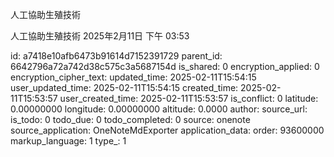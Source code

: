 人工協助生殖技術

人工協助生殖技術
2025年2月11日
下午 03:53


id: a7418e10afb6473b91614d7152391729
parent_id: 6642796a72a742d38c575c3a5687154d
is_shared: 0
encryption_applied: 0
encryption_cipher_text: 
updated_time: 2025-02-11T15:54:15
user_updated_time: 2025-02-11T15:54:15
created_time: 2025-02-11T15:53:57
user_created_time: 2025-02-11T15:53:57
is_conflict: 0
latitude: 0.00000000
longitude: 0.00000000
altitude: 0.0000
author: 
source_url: 
is_todo: 0
todo_due: 0
todo_completed: 0
source: onenote
source_application: OneNoteMdExporter
application_data: 
order: 93600000
markup_language: 1
type_: 1